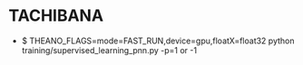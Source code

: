# TACHIBANA
+ $ THEANO_FLAGS=mode=FAST_RUN,device=gpu,floatX=float32 python training/supervised_learning_pnn.py -p=1 or -1

